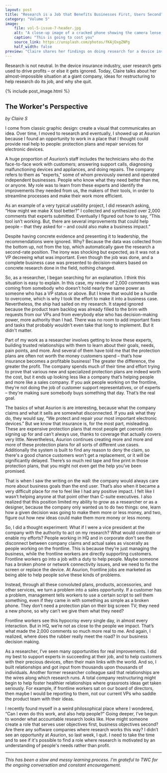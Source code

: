 ```yaml
---
layout: post
title: "Research is a Job that Benefits Businesses First, Users Second"
category: "Volume 5"
image:
    file: vol-5-issue-7-header.jpg
    alt: "A close-up image of a cracked phone showing the camera lense, in black and neon pink and purple"
    caption: "This is going to cost you"
    source_link: https://unsplash.com/photos/fKAjOxgZNPg
    half_width: false
preview: "Claire shares her findings on doing research for a device insurance company"
---
```


Research is not neutral. In the device insurance industry, user research gets used to drive profits – or else it gets ignored. Today, Claire talks about her almost-impossible situation at a giant company, ideas for restructuring to help research do its job, and why she quit.

<!-- DO NOT remove the excerpt tag -->
<!--excerpt-->
<!-- remaining content goes below here -->

<!-- DO NOT remove the header image -->
{% include post_image.html %}

## The Worker's Perspective

_by Claire S_

I come from classic graphic design: create a visual that communicates an idea. Over time, I moved to research and eventually, I showed up at Asurion because I found an opportunity to work in a place that I thought could provide real help to people: protection plans and repair services for electronic devices.

A huge proportion of Asurion’s staff includes the technicians who do the face-to-face work with customers; answering support calls, diagnosing malfunctioning devices and appliances, and doing repairs. The company refers to them as "experts," some of whom previously owned and operated independent businesses. People who know what they need better than me, or anyone. My role was to learn from these experts and identify the improvements they needed from us, the makers of their tools, in order to streamline processes and make their work more efficient. 

As an example of a very typical usability project, I did research asking, “How might we make X tool better?” I collected and synthesized over 2,000 comments that experts submitted. Eventually I figured out how to say, “This tool isn’t working. But, there are several improvements that could help people – that they asked for – and could also make a business impact.”

Despite having concrete evidence and presenting it to leadership, the recommendations were ignored. Why? Because the data was collected from the bottom up, not from the top, which automatically gave the research a second-rate position. The irony was shocking but expected, as it was not a VP decreeing what was important. Even though the job was done, and a complete business case was presented to decision-makers based on concrete research done in the field, nothing changed.

So, as a researcher, I began searching for an explanation. I think this situation is easy to explain. In this case, my review of 2,000 comments was coming from somebody who doesn’t hold nearly the same power as someone who has a VP status or above. But I knew that would be a hurdle to overcome, which is why I took the effort to make it into a business case. Nevertheless, the ship had sailed on my research. It stayed ignored because the product team backlog was already filled to the brim with requests from our VPs and from everybody else who has decision-making power, more authority than I had. There was no room to add important fixes and tasks that probably wouldn't even take that long to implement. But it didn't matter.

Part of my work as a researcher involves getting to know these experts, building trusted relationships with them to learn about their goals, needs, pain points, and more. And several of them have told me that the protection plans are often not worth the money customers spend – that’s how insurance becomes a profitable business! The greater the difference, the greater the profit. The company spends much of their time and effort trying to prove that various new and specialized protection plans are indeed worth the cost, but it ends up looking less like a company that’s helping people and more like a sales company. If you ask people working on the frontline, they’re not doing the job of customer support representatives, or of experts – they're making sure somebody buys something that day. That’s the real goal.

The basics of what Asurion is are interesting, because what the company claims and what it sells are somewhat disconnected. If you ask what they do, they would say, “We protect and repair your most important electronic devices.” But we know that insurance is, for the most part, misleading. These are expensive protection plans that most people get coerced into signing up for and can’t always use, thanks to coverage that actually covers very little. Nevertheless, Asurion continues creating more and more and more of these protection plans for all sorts of different use cases. Additionally the system is built to find any reason to deny the claim, so there's a good chance customers won’t get a replacement, or it will be significantly delayed. There’s so much red tape and fine print in those protection plans, that you might not even get the help you’ve been promised.

That is when I saw the writing on the wall: the company would always care more about business goals than the end user. That’s also when it became a very difficult place for me to feel like I had any positive impact. I felt like I wasn’t helping anyone at that point other than C-suite executives. I also realized that this position limited my ability to grow as a researcher or as a designer, because the company only wanted us to do two things: one, learn how a given decision was going to make them more or less money, and two, figure out how new ideas could make them more money or less money.

So, I did a thought experiment: What if I were a vice president at the company with the authority to act on my research? What would constrain or enable my efforts? People working in HQ and in corporate don't see the disconnect between company claims and actual sales as viscerally as people working on the frontline. This is because they’re just managing the business, while the frontline workers are directly supporting customers. Frontline workers go into a job with a duty to help people. Maybe someone has a broken phone or network connectivity issues, and we need to fix the screen or replace the device. At Asurion, frontline jobs are marketed as being able to help people solve these kinds of problems. 

Instead, through all these convoluted plans, products, accessories, and other services, we turn a problem into a sales opportunity. If a customer has a problem, management tells workers to use a certain script to sell them something, even if they came in with something as simple as a broken phone. They don’t need a protection plan on their big screen TV; they need a new phone, so why can’t we give them what they need?

Frontline workers see this hypocrisy every single day, in almost every interaction. But in HQ, we’re not as close to the people we impact. That’s what made the 2,000 comments so much more real to me. And again, I realized, where does the rubber really meet the road? In our business decision making.

As a researcher, I’ve seen many opportunities for real improvements. I did my best to support experts in succeeding at their job, and to help customers with their precious devices, often their main links with the world. And so, I built relationships and got input from thousands upon thousands of individuals. Another former researcher colleague said that relationships are the wires along which research runs. A total company restructuring might begin to help foster healthier relationships where grassroots ideas get taken seriously. For example, if frontline workers sat on our board of directors, then maybe I would be reporting to them, not our current VPs who saddle the product team with their ideas. 

I recently found myself in a weird philosophical place where I wondered, “Can I even do this work, and also help people?” Going deeper, I’ve begun to wonder what accountable research looks like. How might someone create a role that serves user objectives first, business objectives second? Are there any software companies where research works this way? I didn’t see an opportunity at Asurion, so last week, I quit. I need to take the time and to see if it's possible to find a role where research is motivated by an understanding of people's needs rather than profit.

<hr>

_This has been a slow and messy learning process. I'm grateful to TWC for the ongoing conversation and constant encouragement._
